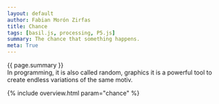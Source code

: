 ```yaml
---  
layout: default
author: Fabian Morón Zirfas
title: Chance
tags: [basil.js, processing, P5.js]
summary: The chance that something happens.  
meta: True
---  
```

<div class="hero">{{ page.summary }}</div>
In programming, it is also called random, graphics it is a powerful tool to create endless variations of the same motiv. 

{% include overview.html param="chance" %}